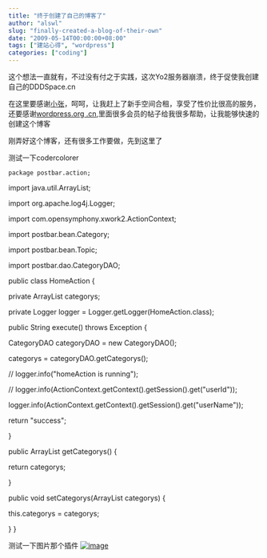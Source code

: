 ```yaml
---
title: "终于创建了自己的博客了"
author: "alswl"
slug: "finally-created-a-blog-of-their-own"
date: "2009-05-14T00:00:00+08:00"
tags: ["建站心得", "wordpress"]
categories: ["coding"]
---
```


这个想法一直就有，不过没有付之于实践，这次Yo2服务器崩溃，终于促使我创建自己的DDDSpace.cn

在这里要感谢[小张](http://hengtian.org/)，呵呵，让我赶上了新手空间合租，享受了性价比很高的服务，还要感谢[wordpress.org
.cn](http://wordpress.org.cn),里面很多会员的帖子给我很多帮助，让我能够快速的创建这个博客

刚弄好这个博客，还有很多工作要做，先到这里了

测试一下codercolorer

`package postbar.action;`

import java.util.ArrayList;

import org.apache.log4j.Logger;

import com.opensymphony.xwork2.ActionContext;

import postbar.bean.Category;

import postbar.bean.Topic;

import postbar.dao.CategoryDAO;

public class HomeAction {

private ArrayList categorys;

private Logger logger = Logger.getLogger(HomeAction.class);

public String execute() throws Exception {

CategoryDAO categoryDAO = new CategoryDAO();

categorys = categoryDAO.getCategorys();

// logger.info("homeAction is running");

// logger.info(ActionContext.getContext().getSession().get("userId"));

logger.info(ActionContext.getContext().getSession().get("userName"));

return "success";

}

public ArrayList getCategorys() {

return categorys;

}

public void setCategorys(ArrayList categorys) {

this.categorys = categorys;

} }

测试一下图片那个插件
[![image](https://4ocf5n.dijingchao.com/upload_dropbox/201612/404.png)](http://img9.2u.com.cn/desk_pic/big_247/246953.jpg)

